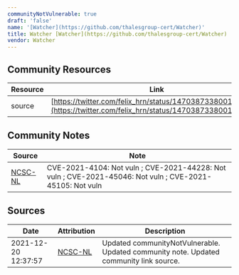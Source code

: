 ```yaml
---
communityNotVulnerable: true
draft: 'false'
name: '[Watcher](https://github.com/thalesgroup-cert/Watcher)'
title: Watcher [Watcher](https://github.com/thalesgroup-cert/Watcher)
vendor: Watcher
---
```



## Community Resources
| Resource | Link |
| --- | --- |
| source | [https://twitter.com/felix_hrn/status/1470387338001977344](https://twitter.com/felix_hrn/status/1470387338001977344) |

## Community Notes
| Source | Note |
| --- | --- |
| [NCSC-NL](https://github.com/NCSC-NL/log4shell/blob/main/software/README.md) | CVE-2021-4104: Not vuln ; CVE-2021-44228: Not vuln ; CVE-2021-45046: Not vuln ; CVE-2021-45105: Not vuln </ul> |

## Sources
| Date | Attribution | Description |
| --- | --- | --- |
| 2021-12-20 12:37:57 | [NCSC-NL](https://github.com/NCSC-NL/log4shell/blob/main/software/README.md) | Updated communityNotVulnerable. Updated community note. Updated community link source.  |
